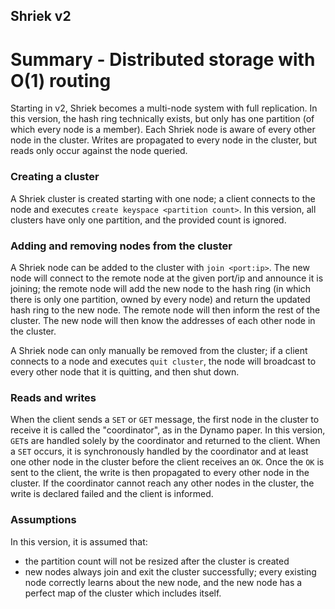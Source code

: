 Shriek v2
---
# Summary - Distributed storage with O(1) routing
Starting in v2, Shriek becomes a multi-node system with full replication.
In this version, the hash ring technically exists, but only has one
partition (of which every node is a member). Each Shriek node is aware of
every other node in the cluster. Writes are propagated to every node in
the cluster, but reads only occur against the node queried.

### Creating a cluster
A Shriek cluster is created starting with one node; a client connects to the node
and executes `create keyspace <partition count>`. In this version, all clusters
have only one partition, and the provided count is ignored.

### Adding and removing nodes from the cluster
A Shriek node can be added to the cluster with `join <port:ip>`. The new node will connect
to the remote node at the given port/ip and announce it is joining; the remote node will add
the new node to the hash ring (in which there is only one partition, owned by every node)
and return the updated hash ring to the new node. The remote node will then inform the rest
of the cluster. The new node will then know the addresses of each other node in the cluster.

A Shriek node can only manually be removed from the cluster; if a client connects to a node
and executes `quit cluster`, the node will broadcast to every other node that it is quitting,
and then shut down.

### Reads and writes
When the client sends a `SET` or `GET` message, the first node in the cluster to receive it is
called the "coordinator", as in the Dynamo paper. In this version, `GET`s are handled solely by the
coordinator and returned to the client. When a `SET` occurs, it is synchronously handled
by the coordinator and at least one other node in the cluster before the client receives an `OK`.
Once the `OK` is sent to the client, the write is then propagated to every other node in the cluster.
If the coordinator cannot reach any other nodes in the cluster, the write is declared failed and the
client is informed.

### Assumptions
In this version, it is assumed that:
- the partition count will not be resized after the cluster is created
- new nodes always join and exit the cluster successfully; every existing node
correctly learns about the new node, and the new node has a perfect
map of the cluster which includes itself.
